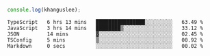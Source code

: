 ```js
console.log(khanguslee);
```

<!--START_SECTION:waka-->

```text
TypeScript   6 hrs 13 mins   ████████████████░░░░░░░░░   63.49 %
JavaScript   3 hrs 14 mins   ████████▒░░░░░░░░░░░░░░░░   33.12 %
JSON         14 mins         ▓░░░░░░░░░░░░░░░░░░░░░░░░   02.45 %
TSConfig     5 mins          ▒░░░░░░░░░░░░░░░░░░░░░░░░   00.92 %
Markdown     0 secs          ░░░░░░░░░░░░░░░░░░░░░░░░░   00.02 %
```

<!--END_SECTION:waka-->

<!--
**khanguslee/khanguslee** is a ✨ _special_ ✨ repository because its `README.md` (this file) appears on your GitHub profile.

Here are some ideas to get you started:

- 🔭 I’m currently working on ...
- 🌱 I’m currently learning ...
- 👯 I’m looking to collaborate on ...
- 🤔 I’m looking for help with ...
- 💬 Ask me about ...
- 📫 How to reach me: ...
- 😄 Pronouns: ...
- ⚡ Fun fact: ...
-->
